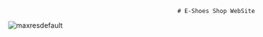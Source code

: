                                                     # E-Shoes Shop WebSite

![maxresdefault](https://user-images.githubusercontent.com/92268751/195697432-f4edc196-cc68-467c-b0ca-259bb7d47145.jpg)
